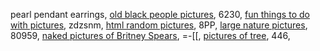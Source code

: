 pearl pendant earrings, <a href="http://portbitphifeel.cwahi.net/old-black-people-pictures.html">old black people pictures</a>,  6230, <a href="http://botgipucu.cwahi.net/fun-things-to-do-with-pictures.html">fun things to do with pictures</a>,  zdzsnm, <a href="http://liatimarod.cwahi.net/html-random-pictures.html">html random pictures</a>,  8PP, <a href="http://amaraggyp.cwahi.net/large-nature-pictures.html">large nature pictures</a>,  80959, <a href="http://nesivinow.cwahi.net/naked-pictures-of-britney-spears.html">naked pictures of Britney Spears</a>,  =-[[, <a href="http://buitrucualplan.cwahi.net/pictures-of-tree.html">pictures of tree</a>,  446, 

